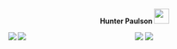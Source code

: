 <h4 align="center"> Hunter Paulson <img src="https://raw.githubusercontent.com/MartinHeinz/MartinHeinz/master/wave.gif" width="30px"> 

<p align="center">
  <img src="https://img.shields.io/badge/System-Ubuntu%2020.04-informational?style=flat&logo=linux&style=for-the-badge" />
  <img src="https://img.shields.io/badge/Editor-VSCode-informational?style=flat&logo=visual-studio-code&style=for-the-badge&logoColor=blue" />
<a>
  <img align="left" src="https://api.hpaulson.smc.wtf/api?username=HPaulson&show_icons=true?count_private=true&show_border=false&include_all_commits=true" />
</a>
<a>
  <img align="left" src="https://api.hpaulson.smc.wtf/api/top-langs/?username=hpaulson&layout=compact&show_border=false" />
</a>
